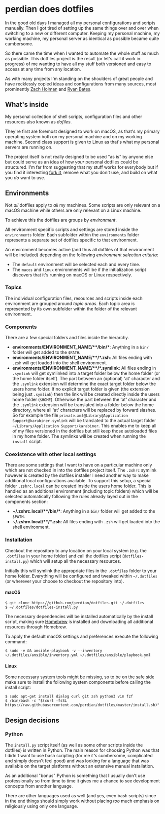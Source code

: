 # perdian does dotfiles

In the good old days I managed all my personal configurations and scripts manually.
Then I got tired of setting up the same things over and over when switching to a new or different computer.
Keeping my personal machine, my working machine, my personal server as identical as possible became quite cumbersome.

So there came the time when I wanted to automate the whole stuff as much as possible.
This dotfiles project is the result (or let's call it work in progress) of me wanting to have all my stuff both versioned and easy to access at any time from any location.

As with many projects I'm standing on the shoulders of great people and have recklessly copied ideas and configurations from many sources, most prominently [Zach Holman](https://github.com/holman/dotfiles) and [Ryan Bates](https://github.com/ryanb/dotfiles).

## What's inside

My personal collection of shell scripts, configuration files and other resources also known as *dofiles*.

They're first are foremost designed to work on macOS, as that's my primary operating system both on my personal machine and on my working machine. Second class support is given to Linux as that's what my personal servers are running on.

The project itself is not really designed to be used "as is" by anyone else but could serve as an idea of how *your* personal dotfiles could be structured. I'm far from suggesting that my stuff works for everybody but if you find it interesting [fork it](https://github.com/perdian/dotfiles/fork), remove what you don't use, and build on what you *do* want to use.

## Environments

Not *all* dotfiles apply to *all* my machines.
Some scripts are only relevant on a macOS machine while others are only relevant on a Linux machine.

To achieve this the dotfiles are groups by *environment*.

All environment specific scripts and settings are stored inside the `environments` folder. Each subfolder within the `environments` folder represents a separate set of dotfiles specific to that environment.

An environment becomes active (and thus all dotfiles of that environment will be included) depending on the following *environment selection criteria*:

- The `default` environment will be selected each and every time.
- The `macos` and `linux` environments will be if the initialization script discovers that it's running on macOS or Linux respectively.

### Topics

The individual configuration files, resources and scripts inside each environment are grouped around *topic areas*.
Each topic area is represented by its own subfolder within the folder of the relevant environment.

### Components

There are a few special folders and files inside the hierarchy.

- **environments/ENVIRONMENT_NAME/\*\*/bin/\***: Anything in a `bin/` folder will get added to the `$PATH`.
- **environments/ENVIRONMENT_NAME/\*\*/\*.zsh**: All files ending with `.zsh` will get loaded into the shell environment.
- **environments/ENVIRONMENT_NAME/\*\*/\*.symlink**: All files ending in `.symlink` will get symlinked into a target folder below the home folder (or the home folder itself). The part between an (optional) 'at' character and the `.symlink` extension will determine the exact target folder below the users home folder. If no explicit target folder is given (the extension being just `.symlink`) then the link will be created directly inside the users home folder (`$HOME`). Otherwise the part between the 'at' character and the `.symlink` extension will be translated into a folder below the home directory, where all 'at' characters will be replaced by forward slashes. So for example the file `private.xml@Library@Application Support@karabiner.symlink` will be translated to the actual target folder `~/Library/Application Support/karabiner`. This enables me to keep all of my files versioned in the dotfiles but still keep those autoloaded files in my home folder. The symlinks will be created when running the `install` script.

### Coexistence with other local settings

There are some settings that I want to have on a particular machine only which are not checked in into the dotfiles project itself.
The `.zshrc` symlink however is created by the dotfiles installer I need another way to make additional local configurations available.
To support this setup, a special folder `.zshrc.local` can be created inside the users home folder.
This is handled as an additional environment (including topic folders) which will be selected automatically following the rules already layed out in the components section:

- **~/.zshrc.local/\*\*/bin/\***: Anything in a `bin/` folder will get added to the `$PATH`.
- **~/.zshrc.local/\*\*/\*.zsh**: All files ending with `.zsh` will get loaded into the shell environment.

### Installation

Checkout the repository to any location on your local system (e.g. the `.dotfiles` in your home folder) and call the dotfiles script (`dotfiles-install.py`) which will setup all the necessary resources.

Initially this will symlink the appropriate files in the `.dotfiles` folder to your home folder.
Everything will be configured and tweaked within `~/.dotfiles` (or wherever your choose to checkout the repository into).

#### macOS

```shell
$ git clone https://github.com/perdian/dotfiles.git ~/.dotfiles
$ ~/.dotfiles/dotfiles-install.py
```

The necessary dependencies will be installed automatically by the install script, making sure [Homebrew](https://brew.sh/index) is installed and downloading all additional resources through Homebrew.

To apply the default macOS settings and preferences execute the following command:

```shell
$ sudo -v && ansible-playbook -v --inventory ~/.dotfiles/ansible/inventory.yml ~/.dotfiles/ansible/playbook.yml
```

#### Linux

Some necessary system tools might be missing, so to be on the safe side make sure to install the following system components before calling the install script:

```shell
$ sudo apt-get install dialog curl git zsh python3 vim fzf 
$ /bin/bash -c "$(curl -fsSL https://raw.githubusercontent.com/perdian/dotfiles/master/install.sh)"
```

## Design decisions

### Python

The `install.py` script itself (as well as some other scripts inside the dotfiles) is written in Python.
The main reason for choosing Python was that I didn't want to use bash scripting (for me it's cumbersome, complicated and simply doesn't feel good) and was looking for a language that was available on the target platforms without an extensive manual installation.

As an additional "bonus" Python is something that I usually don't use professionally so from time to time it gives me a chance to see development concepts from another language.

There are other languages used as well (and yes, even bash scripts) since in the end things should simply work without placing *too* much emphasis on religiously using only one language.
